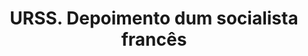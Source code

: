 ---
ref: sol-010-0060
title: ["URSS. Depoimento dum socialista francês"]
author_name: ["unknown author"]
publisher: ["Publicações Europa América"]
year: "y1957"
origin: ["Portugal"]
formats: ["book-cover"]
disciplines: ["graphic-design"]
tags:
layout: artifact
status: ["scan"]
published: false
int_published: false
image_count:
date_added: 2023-06-16
batch:
---